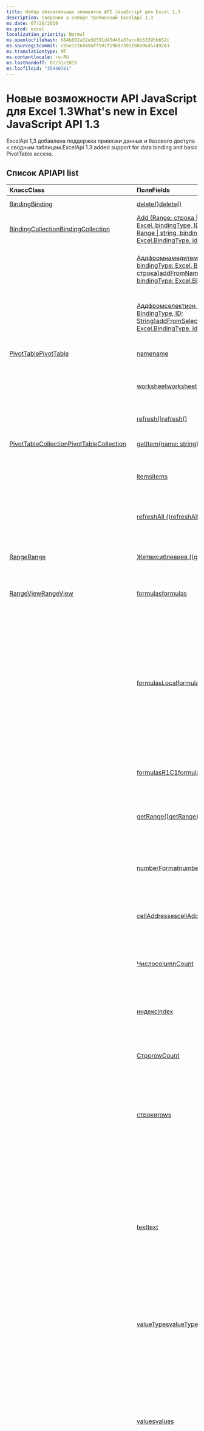 ```yaml
---
title: Набор обязательных элементов API JavaScript для Excel 1,3
description: Сведения о наборе требований ExcelApi 1,3
ms.date: 07/26/2019
ms.prod: excel
localization_priority: Normal
ms.openlocfilehash: 684b802a32e58591d43d46a37ecc8b53395b652c
ms.sourcegitcommit: cb5e1726849aff591f19b07391198a96d5749243
ms.translationtype: MT
ms.contentlocale: ru-RU
ms.lasthandoff: 07/31/2019
ms.locfileid: "35940761"
---
```

# <a name="whats-new-in-excel-javascript-api-13"></a><span data-ttu-id="86940-103">Новые возможности API JavaScript для Excel 1.3</span><span class="sxs-lookup"><span data-stu-id="86940-103">What's new in Excel JavaScript API 1.3</span></span>

<span data-ttu-id="86940-104">ExcelApi 1,3 добавлена поддержка привязки данных и базового доступа к сводным таблицам.</span><span class="sxs-lookup"><span data-stu-id="86940-104">ExcelApi 1.3 added support for data binding and basic PivotTable access.</span></span>

## <a name="api-list"></a><span data-ttu-id="86940-105">Список API</span><span class="sxs-lookup"><span data-stu-id="86940-105">API list</span></span>

| <span data-ttu-id="86940-106">Класс</span><span class="sxs-lookup"><span data-stu-id="86940-106">Class</span></span> | <span data-ttu-id="86940-107">Поля</span><span class="sxs-lookup"><span data-stu-id="86940-107">Fields</span></span> | <span data-ttu-id="86940-108">Описание</span><span class="sxs-lookup"><span data-stu-id="86940-108">Description</span></span> |
|:---|:---|:---|
|[<span data-ttu-id="86940-109">Binding</span><span class="sxs-lookup"><span data-stu-id="86940-109">Binding</span></span>](/javascript/api/excel/excel.binding)|[<span data-ttu-id="86940-110">delete()</span><span class="sxs-lookup"><span data-stu-id="86940-110">delete()</span></span>](/javascript/api/excel/excel.binding#delete--)|<span data-ttu-id="86940-111">Удаляет привязку.</span><span class="sxs-lookup"><span data-stu-id="86940-111">Deletes the binding.</span></span>|
|[<span data-ttu-id="86940-112">BindingCollection</span><span class="sxs-lookup"><span data-stu-id="86940-112">BindingCollection</span></span>](/javascript/api/excel/excel.bindingcollection)|[<span data-ttu-id="86940-113">Add (Range: строка \| Range, BindingType: Excel. bindingType, ID: строка)</span><span class="sxs-lookup"><span data-stu-id="86940-113">add(range: Range \| string, bindingType: Excel.BindingType, id: string)</span></span>](/javascript/api/excel/excel.bindingcollection#add-range--bindingtype--id-)|<span data-ttu-id="86940-114">Добавляет привязку к определенному объекту Range.</span><span class="sxs-lookup"><span data-stu-id="86940-114">Add a new binding to a particular Range.</span></span>|
||[<span data-ttu-id="86940-115">Аддфромнамедитем (имя: строка, bindingType: Excel. BindingType, ID: строка)</span><span class="sxs-lookup"><span data-stu-id="86940-115">addFromNamedItem(name: string, bindingType: Excel.BindingType, id: string)</span></span>](/javascript/api/excel/excel.bindingcollection#addfromnameditem-name--bindingtype--id-)|<span data-ttu-id="86940-116">Добавляет новую привязку с учетом именованного элемента в книге.</span><span class="sxs-lookup"><span data-stu-id="86940-116">Add a new binding based on a named item in the workbook.</span></span>|
||[<span data-ttu-id="86940-117">Аддфромселектион (bindingType: Excel. BindingType, ID: String)</span><span class="sxs-lookup"><span data-stu-id="86940-117">addFromSelection(bindingType: Excel.BindingType, id: string)</span></span>](/javascript/api/excel/excel.bindingcollection#addfromselection-bindingtype--id-)|<span data-ttu-id="86940-118">Добавляет новую привязку с учетом выделенного в настоящий момент фрагмента.</span><span class="sxs-lookup"><span data-stu-id="86940-118">Add a new binding based on the current selection.</span></span>|
|[<span data-ttu-id="86940-119">PivotTable</span><span class="sxs-lookup"><span data-stu-id="86940-119">PivotTable</span></span>](/javascript/api/excel/excel.pivottable)|[<span data-ttu-id="86940-120">name</span><span class="sxs-lookup"><span data-stu-id="86940-120">name</span></span>](/javascript/api/excel/excel.pivottable#name)|<span data-ttu-id="86940-121">Имя сводной таблицы.</span><span class="sxs-lookup"><span data-stu-id="86940-121">Name of the PivotTable.</span></span>|
||[<span data-ttu-id="86940-122">worksheet</span><span class="sxs-lookup"><span data-stu-id="86940-122">worksheet</span></span>](/javascript/api/excel/excel.pivottable#worksheet)|<span data-ttu-id="86940-123">Лист, содержащий текущую сводную таблицу.</span><span class="sxs-lookup"><span data-stu-id="86940-123">The worksheet containing the current PivotTable.</span></span>|
||[<span data-ttu-id="86940-124">refresh()</span><span class="sxs-lookup"><span data-stu-id="86940-124">refresh()</span></span>](/javascript/api/excel/excel.pivottable#refresh--)|<span data-ttu-id="86940-125">Обновляет сводную таблицу.</span><span class="sxs-lookup"><span data-stu-id="86940-125">Refreshes the PivotTable.</span></span>|
|[<span data-ttu-id="86940-126">PivotTableCollection</span><span class="sxs-lookup"><span data-stu-id="86940-126">PivotTableCollection</span></span>](/javascript/api/excel/excel.pivottablecollection)|[<span data-ttu-id="86940-127">getItem(name: string)</span><span class="sxs-lookup"><span data-stu-id="86940-127">getItem(name: string)</span></span>](/javascript/api/excel/excel.pivottablecollection#getitem-name-)|<span data-ttu-id="86940-128">Получает сводную таблицу по имени.</span><span class="sxs-lookup"><span data-stu-id="86940-128">Gets a PivotTable by name.</span></span>|
||[<span data-ttu-id="86940-129">items</span><span class="sxs-lookup"><span data-stu-id="86940-129">items</span></span>](/javascript/api/excel/excel.pivottablecollection#items)|<span data-ttu-id="86940-130">Получает загруженные дочерние элементы в этой коллекции.</span><span class="sxs-lookup"><span data-stu-id="86940-130">Gets the loaded child items in this collection.</span></span>|
||[<span data-ttu-id="86940-131">refreshAll ()</span><span class="sxs-lookup"><span data-stu-id="86940-131">refreshAll()</span></span>](/javascript/api/excel/excel.pivottablecollection#refreshall--)|<span data-ttu-id="86940-132">Обновляет все сводные таблицы в коллекции.</span><span class="sxs-lookup"><span data-stu-id="86940-132">Refreshes all the pivot tables in the collection.</span></span>|
|[<span data-ttu-id="86940-133">Range</span><span class="sxs-lookup"><span data-stu-id="86940-133">Range</span></span>](/javascript/api/excel/excel.range)|[<span data-ttu-id="86940-134">Жетвисиблевиев ()</span><span class="sxs-lookup"><span data-stu-id="86940-134">getVisibleView()</span></span>](/javascript/api/excel/excel.range#getvisibleview--)|<span data-ttu-id="86940-135">Представляет видимые строки текущего диапазона.</span><span class="sxs-lookup"><span data-stu-id="86940-135">Represents the visible rows of the current range.</span></span>|
|[<span data-ttu-id="86940-136">RangeView</span><span class="sxs-lookup"><span data-stu-id="86940-136">RangeView</span></span>](/javascript/api/excel/excel.rangeview)|[<span data-ttu-id="86940-137">formulas</span><span class="sxs-lookup"><span data-stu-id="86940-137">formulas</span></span>](/javascript/api/excel/excel.rangeview#formulas)|<span data-ttu-id="86940-138">Представляет формулу в формате A1.</span><span class="sxs-lookup"><span data-stu-id="86940-138">Represents the formula in A1-style notation.</span></span>|
||[<span data-ttu-id="86940-139">formulasLocal</span><span class="sxs-lookup"><span data-stu-id="86940-139">formulasLocal</span></span>](/javascript/api/excel/excel.rangeview#formulaslocal)|<span data-ttu-id="86940-p101">Представляет формулу в нотации стиля A1 на языке пользователя и в соответствии с его языковым стандартом. Например, английская формула =SUM(A1, 1.5) превратится в "=СУММ(A1; 1,5)" на русском языке.</span><span class="sxs-lookup"><span data-stu-id="86940-p101">Represents the formula in A1-style notation, in the user's language and number-formatting locale.  For example, the English "=SUM(A1, 1.5)" formula would become "=SUMME(A1; 1,5)" in German.</span></span>|
||[<span data-ttu-id="86940-142">formulasR1C1</span><span class="sxs-lookup"><span data-stu-id="86940-142">formulasR1C1</span></span>](/javascript/api/excel/excel.rangeview#formulasr1c1)|<span data-ttu-id="86940-143">Представляет формулу в формате R1C1.</span><span class="sxs-lookup"><span data-stu-id="86940-143">Represents the formula in R1C1-style notation.</span></span>|
||[<span data-ttu-id="86940-144">getRange()</span><span class="sxs-lookup"><span data-stu-id="86940-144">getRange()</span></span>](/javascript/api/excel/excel.rangeview#getrange--)|<span data-ttu-id="86940-145">Получает родительский диапазон, сопоставленный с текущим объектом RangeView.</span><span class="sxs-lookup"><span data-stu-id="86940-145">Gets the parent range associated with the current RangeView.</span></span>|
||[<span data-ttu-id="86940-146">numberFormat</span><span class="sxs-lookup"><span data-stu-id="86940-146">numberFormat</span></span>](/javascript/api/excel/excel.rangeview#numberformat)|<span data-ttu-id="86940-147">Представляет код в числовом формате Excel для данной ячейки.</span><span class="sxs-lookup"><span data-stu-id="86940-147">Represents Excel's number format code for the given cell.</span></span>|
||[<span data-ttu-id="86940-148">cellAddresses</span><span class="sxs-lookup"><span data-stu-id="86940-148">cellAddresses</span></span>](/javascript/api/excel/excel.rangeview#celladdresses)|<span data-ttu-id="86940-149">Представляет адреса ячеек RangeView.</span><span class="sxs-lookup"><span data-stu-id="86940-149">Represents the cell addresses of the RangeView.</span></span> <span data-ttu-id="86940-150">Только для чтения.</span><span class="sxs-lookup"><span data-stu-id="86940-150">Read-only.</span></span>|
||[<span data-ttu-id="86940-151">Число</span><span class="sxs-lookup"><span data-stu-id="86940-151">columnCount</span></span>](/javascript/api/excel/excel.rangeview#columncount)|<span data-ttu-id="86940-152">Возвращает количество видимых столбцов.</span><span class="sxs-lookup"><span data-stu-id="86940-152">Returns the number of visible columns.</span></span> <span data-ttu-id="86940-153">Только для чтения.</span><span class="sxs-lookup"><span data-stu-id="86940-153">Read-only.</span></span>|
||[<span data-ttu-id="86940-154">индекс</span><span class="sxs-lookup"><span data-stu-id="86940-154">index</span></span>](/javascript/api/excel/excel.rangeview#index)|<span data-ttu-id="86940-155">Возвращает значение, представляющее индекс RangeView.</span><span class="sxs-lookup"><span data-stu-id="86940-155">Returns a value that represents the index of the RangeView.</span></span> <span data-ttu-id="86940-156">Только для чтения.</span><span class="sxs-lookup"><span data-stu-id="86940-156">Read-only.</span></span>|
||[<span data-ttu-id="86940-157">Стро</span><span class="sxs-lookup"><span data-stu-id="86940-157">rowCount</span></span>](/javascript/api/excel/excel.rangeview#rowcount)|<span data-ttu-id="86940-158">Возвращает количество видимых строк.</span><span class="sxs-lookup"><span data-stu-id="86940-158">Returns the number of visible rows.</span></span> <span data-ttu-id="86940-159">Только для чтения.</span><span class="sxs-lookup"><span data-stu-id="86940-159">Read-only.</span></span>|
||[<span data-ttu-id="86940-160">строки</span><span class="sxs-lookup"><span data-stu-id="86940-160">rows</span></span>](/javascript/api/excel/excel.rangeview#rows)|<span data-ttu-id="86940-161">Представляет коллекцию видимых ячеек в диапазоне, сопоставленных с указанным диапазоном.</span><span class="sxs-lookup"><span data-stu-id="86940-161">Represents a collection of range views associated with the range.</span></span> <span data-ttu-id="86940-162">Только для чтения.</span><span class="sxs-lookup"><span data-stu-id="86940-162">Read-only.</span></span>|
||[<span data-ttu-id="86940-163">text</span><span class="sxs-lookup"><span data-stu-id="86940-163">text</span></span>](/javascript/api/excel/excel.rangeview#text)|<span data-ttu-id="86940-p107">Текстовые значения указанного диапазона. Текстовое значение не зависит от ширины ячейки. Замена знака #, которая происходит в пользовательском интерфейсе Excel, не повлияет на текстовое значение, возвращаемое API. Только для чтения.</span><span class="sxs-lookup"><span data-stu-id="86940-p107">Text values of the specified range. The Text value will not depend on the cell width. The # sign substitution that happens in Excel UI will not affect the text value returned by the API. Read-only.</span></span>|
||[<span data-ttu-id="86940-168">valueTypes</span><span class="sxs-lookup"><span data-stu-id="86940-168">valueTypes</span></span>](/javascript/api/excel/excel.rangeview#valuetypes)|<span data-ttu-id="86940-169">Представляет тип данных каждой ячейки.</span><span class="sxs-lookup"><span data-stu-id="86940-169">Represents the type of data of each cell.</span></span> <span data-ttu-id="86940-170">Только для чтения.</span><span class="sxs-lookup"><span data-stu-id="86940-170">Read-only.</span></span>|
||[<span data-ttu-id="86940-171">values</span><span class="sxs-lookup"><span data-stu-id="86940-171">values</span></span>](/javascript/api/excel/excel.rangeview#values)|<span data-ttu-id="86940-172">Представляет необработанные значения указанного объекта rangeView.</span><span class="sxs-lookup"><span data-stu-id="86940-172">Represents the raw values of the specified range view.</span></span> <span data-ttu-id="86940-173">Могут возвращаться строковые и числовые данные, а также логические значения.</span><span class="sxs-lookup"><span data-stu-id="86940-173">The data returned could be of type string, number, or a boolean.</span></span> <span data-ttu-id="86940-174">Ячейки, содержащие ошибку, вернут строку ошибки.</span><span class="sxs-lookup"><span data-stu-id="86940-174">Cells that contain an error will return the error string.</span></span>|
|[<span data-ttu-id="86940-175">RangeViewCollection</span><span class="sxs-lookup"><span data-stu-id="86940-175">RangeViewCollection</span></span>](/javascript/api/excel/excel.rangeviewcollection)|[<span data-ttu-id="86940-176">getItemAt(index: number)</span><span class="sxs-lookup"><span data-stu-id="86940-176">getItemAt(index: number)</span></span>](/javascript/api/excel/excel.rangeviewcollection#getitemat-index-)|<span data-ttu-id="86940-177">Получает строку RangeView с помощью индекса.</span><span class="sxs-lookup"><span data-stu-id="86940-177">Gets a RangeView Row via its index.</span></span> <span data-ttu-id="86940-178">Используется нулевой индекс.</span><span class="sxs-lookup"><span data-stu-id="86940-178">Zero-Indexed.</span></span>|
||[<span data-ttu-id="86940-179">items</span><span class="sxs-lookup"><span data-stu-id="86940-179">items</span></span>](/javascript/api/excel/excel.rangeviewcollection#items)|<span data-ttu-id="86940-180">Получает загруженные дочерние элементы в этой коллекции.</span><span class="sxs-lookup"><span data-stu-id="86940-180">Gets the loaded child items in this collection.</span></span>|
|[<span data-ttu-id="86940-181">Table</span><span class="sxs-lookup"><span data-stu-id="86940-181">Table</span></span>](/javascript/api/excel/excel.table)|[<span data-ttu-id="86940-182">highlightFirstColumn</span><span class="sxs-lookup"><span data-stu-id="86940-182">highlightFirstColumn</span></span>](/javascript/api/excel/excel.table#highlightfirstcolumn)|<span data-ttu-id="86940-183">Указывает, содержит ли первый столбец специальное форматирование.</span><span class="sxs-lookup"><span data-stu-id="86940-183">Indicates whether the first column contains special formatting.</span></span>|
||[<span data-ttu-id="86940-184">highlightLastColumn</span><span class="sxs-lookup"><span data-stu-id="86940-184">highlightLastColumn</span></span>](/javascript/api/excel/excel.table#highlightlastcolumn)|<span data-ttu-id="86940-185">Указывает, содержит ли последний столбец специальное форматирование.</span><span class="sxs-lookup"><span data-stu-id="86940-185">Indicates whether the last column contains special formatting.</span></span>|
||[<span data-ttu-id="86940-186">showBandedColumns</span><span class="sxs-lookup"><span data-stu-id="86940-186">showBandedColumns</span></span>](/javascript/api/excel/excel.table#showbandedcolumns)|<span data-ttu-id="86940-187">Указывает, чередуется ли форматирование четных и нечетных столбцов для более удобного просмотра таблицы.</span><span class="sxs-lookup"><span data-stu-id="86940-187">Indicates whether the columns show banded formatting in which odd columns are highlighted differently from even ones to make reading the table easier.</span></span>|
||[<span data-ttu-id="86940-188">showBandedRows</span><span class="sxs-lookup"><span data-stu-id="86940-188">showBandedRows</span></span>](/javascript/api/excel/excel.table#showbandedrows)|<span data-ttu-id="86940-189">Указывает, чередуется ли форматирование четных и нечетных строк для более удобного просмотра таблицы.</span><span class="sxs-lookup"><span data-stu-id="86940-189">Indicates whether the rows show banded formatting in which odd rows are highlighted differently from even ones to make reading the table easier.</span></span>|
||[<span data-ttu-id="86940-190">showFilterButton</span><span class="sxs-lookup"><span data-stu-id="86940-190">showFilterButton</span></span>](/javascript/api/excel/excel.table#showfilterbutton)|<span data-ttu-id="86940-p111">Указывает, видны ли кнопки фильтрации в верхней части заголовков столбцов. Это свойство можно использовать, только если таблица содержит строку заголовков.</span><span class="sxs-lookup"><span data-stu-id="86940-p111">Indicates whether the filter buttons are visible at the top of each column header. Setting this is only allowed if the table contains a header row.</span></span>|
|[<span data-ttu-id="86940-193">Workbook</span><span class="sxs-lookup"><span data-stu-id="86940-193">Workbook</span></span>](/javascript/api/excel/excel.workbook)|[<span data-ttu-id="86940-194">Сводные таблицы</span><span class="sxs-lookup"><span data-stu-id="86940-194">pivotTables</span></span>](/javascript/api/excel/excel.workbook#pivottables)|<span data-ttu-id="86940-195">Представляет коллекцию сводных таблиц, сопоставленных с книгой.</span><span class="sxs-lookup"><span data-stu-id="86940-195">Represents a collection of PivotTables associated with the workbook.</span></span> <span data-ttu-id="86940-196">Только для чтения.</span><span class="sxs-lookup"><span data-stu-id="86940-196">Read-only.</span></span>|
|[<span data-ttu-id="86940-197">Worksheet</span><span class="sxs-lookup"><span data-stu-id="86940-197">Worksheet</span></span>](/javascript/api/excel/excel.worksheet)|[<span data-ttu-id="86940-198">Сводные таблицы</span><span class="sxs-lookup"><span data-stu-id="86940-198">pivotTables</span></span>](/javascript/api/excel/excel.worksheet#pivottables)|<span data-ttu-id="86940-199">Коллекция сводных таблиц на листе.</span><span class="sxs-lookup"><span data-stu-id="86940-199">Collection of PivotTables that are part of the worksheet.</span></span> <span data-ttu-id="86940-200">Только для чтения.</span><span class="sxs-lookup"><span data-stu-id="86940-200">Read-only.</span></span>|

## <a name="see-also"></a><span data-ttu-id="86940-201">См. также</span><span class="sxs-lookup"><span data-stu-id="86940-201">See also</span></span>

- [<span data-ttu-id="86940-202">Справочная документация по API JavaScript для Excel</span><span class="sxs-lookup"><span data-stu-id="86940-202">Excel JavaScript API Reference Documentation</span></span>](/javascript/api/excel)
- [<span data-ttu-id="86940-203">Наборы обязательных элементов API JavaScript для Excel</span><span class="sxs-lookup"><span data-stu-id="86940-203">Excel JavaScript API requirement sets</span></span>](./excel-api-requirement-sets.md)
